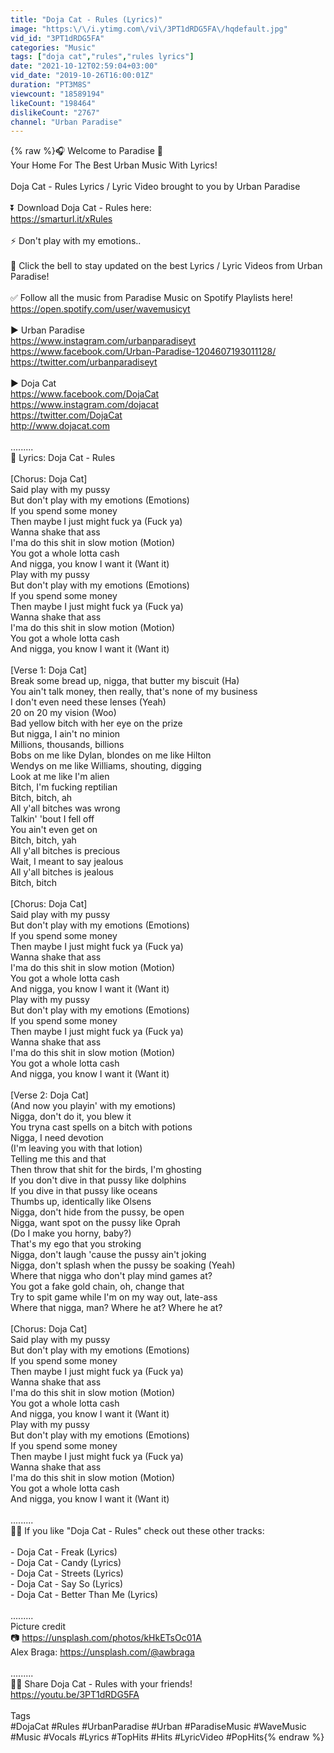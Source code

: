 ```yaml
---
title: "Doja Cat - Rules (Lyrics)"
image: "https:\/\/i.ytimg.com\/vi\/3PT1dRDG5FA\/hqdefault.jpg"
vid_id: "3PT1dRDG5FA"
categories: "Music"
tags: ["doja cat","rules","rules lyrics"]
date: "2021-10-12T02:59:04+03:00"
vid_date: "2019-10-26T16:00:01Z"
duration: "PT3M8S"
viewcount: "18589194"
likeCount: "198464"
dislikeCount: "2767"
channel: "Urban Paradise"
---
```

{% raw %}🎧 Welcome to Paradise 🌴<br />Your Home For The Best Urban Music With Lyrics!<br /><br />Doja Cat - Rules Lyrics / Lyric Video brought to you by Urban Paradise<br /><br />⏬ Download Doja Cat - Rules here:<br /><a rel="nofollow" target="blank" href="https://smarturl.it/xRules">https://smarturl.it/xRules</a><br /><br />⚡️ Don't play with my emotions..<br /><br />🔔 Click the bell to stay updated on the best Lyrics / Lyric Videos from Urban Paradise!<br /><br />✅ Follow all the music from Paradise Music on Spotify Playlists here!<br /><a rel="nofollow" target="blank" href="https://open.spotify.com/user/wavemusicyt">https://open.spotify.com/user/wavemusicyt</a><br /><br />▶️ Urban Paradise<br /><a rel="nofollow" target="blank" href="https://www.instagram.com/urbanparadiseyt">https://www.instagram.com/urbanparadiseyt</a><br /><a rel="nofollow" target="blank" href="https://www.facebook.com/Urban-Paradise-1204607193011128/">https://www.facebook.com/Urban-Paradise-1204607193011128/</a><br /><a rel="nofollow" target="blank" href="https://twitter.com/urbanparadiseyt">https://twitter.com/urbanparadiseyt</a><br /><br />▶️ Doja Cat<br /><a rel="nofollow" target="blank" href="https://www.facebook.com/DojaCat">https://www.facebook.com/DojaCat</a><br /><a rel="nofollow" target="blank" href="https://www.instagram.com/dojacat">https://www.instagram.com/dojacat</a><br /><a rel="nofollow" target="blank" href="https://twitter.com/DojaCat">https://twitter.com/DojaCat</a><br /><a rel="nofollow" target="blank" href="http://www.dojacat.com">http://www.dojacat.com</a><br /><br />.........<br />🎤 Lyrics: Doja Cat - Rules<br /><br />[Chorus: Doja Cat]<br />Said play with my pussy<br />But don't play with my emotions (Emotions)<br />If you spend some money<br />Then maybe I just might fuck ya (Fuck ya)<br />Wanna shake that ass<br />I'ma do this shit in slow motion (Motion)<br />You got a whole lotta cash<br />And nigga, you know I want it (Want it)<br />Play with my pussy<br />But don't play with my emotions (Emotions)<br />If you spend some money<br />Then maybe I just might fuck ya (Fuck ya)<br />Wanna shake that ass<br />I'ma do this shit in slow motion (Motion)<br />You got a whole lotta cash<br />And nigga, you know I want it (Want it)<br /><br />[Verse 1: Doja Cat]<br />Break some bread up, nigga, that butter my biscuit (Ha)<br />You ain't talk money, then really, that's none of my business<br />I don't even need these lenses (Yeah)<br />20 on 20 my vision (Woo)<br />Bad yellow bitch with her eye on the prize<br />But nigga, I ain't no minion<br />Millions, thousands, billions<br />Bobs on me like Dylan, blondes on me like Hilton<br />Wendys on me like Williams, shouting, digging<br />Look at me like I'm alien<br />Bitch, I'm fucking reptilian<br />Bitch, bitch, ah<br />All y'all bitches was wrong<br />Talkin' 'bout I fell off<br />You ain't even get on<br />Bitch, bitch, yah<br />All y'all bitches is precious<br />Wait, I meant to say jealous<br />All y'all bitches is jealous<br />Bitch, bitch<br /><br />[Chorus: Doja Cat]<br />Said play with my pussy<br />But don't play with my emotions (Emotions)<br />If you spend some money<br />Then maybe I just might fuck ya (Fuck ya)<br />Wanna shake that ass<br />I'ma do this shit in slow motion (Motion)<br />You got a whole lotta cash<br />And nigga, you know I want it (Want it)<br />Play with my pussy<br />But don't play with my emotions (Emotions)<br />If you spend some money<br />Then maybe I just might fuck ya (Fuck ya)<br />Wanna shake that ass<br />I'ma do this shit in slow motion (Motion)<br />You got a whole lotta cash<br />And nigga, you know I want it (Want it)<br /><br />[Verse 2: Doja Cat]<br />(And now you playin' with my emotions)<br />Nigga, don't do it, you blew it<br />You tryna cast spells on a bitch with potions<br />Nigga, I need devotion<br />(I'm leaving you with that lotion)<br />Telling me this and that<br />Then throw that shit for the birds, I'm ghosting<br />If you don't dive in that pussy like dolphins<br />If you dive in that pussy like oceans<br />Thumbs up, identically like Olsens<br />Nigga, don't hide from the pussy, be open<br />Nigga, want spot on the pussy like Oprah<br />(Do I make you horny, baby?)<br />That's my ego that you stroking<br />Nigga, don't laugh 'cause the pussy ain't joking<br />Nigga, don't splash when the pussy be soaking (Yeah)<br />Where that nigga who don't play mind games at?<br />You got a fake gold chain, oh, change that<br />Try to spit game while I'm on my way out, late-ass<br />Where that nigga, man? Where he at? Where he at?<br /><br />[Chorus: Doja Cat]<br />Said play with my pussy<br />But don't play with my emotions (Emotions)<br />If you spend some money<br />Then maybe I just might fuck ya (Fuck ya)<br />Wanna shake that ass<br />I'ma do this shit in slow motion (Motion)<br />You got a whole lotta cash<br />And nigga, you know I want it (Want it)<br />Play with my pussy<br />But don't play with my emotions (Emotions)<br />If you spend some money<br />Then maybe I just might fuck ya (Fuck ya)<br />Wanna shake that ass<br />I'ma do this shit in slow motion (Motion)<br />You got a whole lotta cash<br />And nigga, you know I want it (Want it)<br /><br />.........<br />👨‍💻 If you like &quot;Doja Cat - Rules&quot; check out these other tracks: <br /><br />- Doja Cat - Freak (Lyrics)<br />- Doja Cat - Candy (Lyrics)<br />- Doja Cat - Streets (Lyrics)<br />- Doja Cat - Say So (Lyrics)<br />- Doja Cat - Better Than Me (Lyrics)<br /><br />.........<br />Picture credit<br />📷 <a rel="nofollow" target="blank" href="https://unsplash.com/photos/kHkETsOc01A">https://unsplash.com/photos/kHkETsOc01A</a><br />Alex Braga: <a rel="nofollow" target="blank" href="https://unsplash.com/@awbraga">https://unsplash.com/@awbraga</a><br /><br />.........<br />👩‍💻 Share Doja Cat - Rules with your friends!<br /><a rel="nofollow" target="blank" href="https://youtu.be/3PT1dRDG5FA">https://youtu.be/3PT1dRDG5FA</a><br /><br />Tags<br />#DojaCat #Rules #UrbanParadise #Urban #ParadiseMusic #WaveMusic #Music #Vocals #Lyrics #TopHits #Hits #LyricVideo #PopHits{% endraw %}

